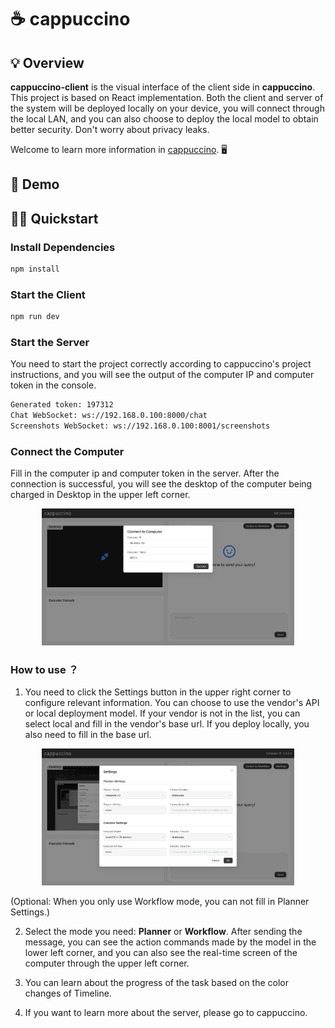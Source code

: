 # ☕️ cappuccino

## 💡 Overview

**cappuccino-client** is the visual interface of the client side in **cappuccino**. This project is based on React implementation. Both the client and server of the system will be deployed locally on your device, you will connect through the local LAN, and you can also choose to deploy the local model to obtain better security. Don't worry about privacy leaks.

Welcome to learn more information in [cappuccino](https://github.com/GML-FMGroup/cappuccino). 🖥️

## 🎥 Demo



## 👨‍💻 Quickstart

### Install Dependencies 
```bash
npm install
```

### Start the Client
```bash
npm run dev
```

### Start the Server
You need to start the project correctly according to cappuccino's project instructions, and you will see the output of the computer IP and computer token in the console.
```bash
Generated token: 197312
Chat WebSocket: ws://192.168.0.100:8000/chat
Screenshots WebSocket: ws://192.168.0.100:8001/screenshots
```

### Connect the Computer
Fill in the computer ip and computer token in the server. After the connection is successful, you will see the desktop of the computer being charged in Desktop in the upper left corner.
<p align="center">
    <img src="./assets/cappuccino_connect.png" alt="connect" width="80%">
</p>

### How to use ？
1. You need to click the Settings button in the upper right corner to configure relevant information. You can choose to use the vendor's API or local deployment model. If your vendor is not in the list, you can select local and fill in the vendor's base url. If you deploy locally, you also need to fill in the base url. 
<p align="center">
    <img src="./assets/cappuccino_settings.png" alt="settings" width="80%">
</p>
(Optional: When you only use Workflow mode, you can not fill in Planner Settings.)

2. Select the mode you need: **Planner** or **Workflow**. After sending the message, you can see the action commands made by the model in the lower left corner, and you can also see the real-time screen of the computer through the upper left corner.

3. You can learn about the progress of the task based on the color changes of Timeline.

4. If you want to learn more about the server, please go to cappuccino.
